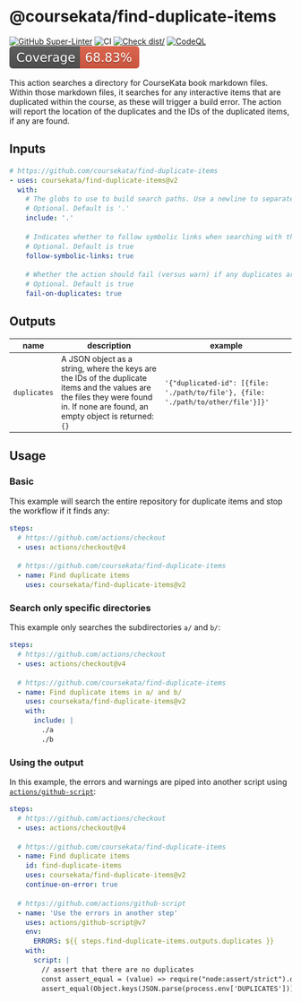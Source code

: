 # @coursekata/find-duplicate-items

[![GitHub Super-Linter](https://github.com/coursekata/find-duplicate-items/actions/workflows/linter.yml/badge.svg)](https://github.com/super-linter/super-linter)
![CI](https://github.com/coursekata/find-duplicate-items/actions/workflows/ci.yml/badge.svg)
[![Check dist/](https://github.com/coursekata/find-duplicate-items/actions/workflows/check-dist.yml/badge.svg)](https://github.com/coursekata/find-duplicate-items/actions/workflows/check-dist.yml)
[![CodeQL](https://github.com/coursekata/find-duplicate-items/actions/workflows/codeql-analysis.yml/badge.svg)](https://github.com/coursekata/find-duplicate-items/actions/workflows/codeql-analysis.yml)
[![Coverage](./badges/coverage.svg)](./badges/coverage.svg)

This action searches a directory for CourseKata book markdown files. Within
those markdown files, it searches for any interactive items that are duplicated
within the course, as these will trigger a build error. The action will report
the location of the duplicates and the IDs of the duplicated items, if any are
found.

## Inputs

```yaml
# https://github.com/coursekata/find-duplicate-items
- uses: coursekata/find-duplicate-items@v2
  with:
    # The globs to use to build search paths. Use a newline to separate each glob.
    # Optional. Default is '.'
    include: '.'

    # Indicates whether to follow symbolic links when searching with the globs.
    # Optional. Default is true
    follow-symbolic-links: true

    # Whether the action should fail (versus warn) if any duplicates are found.
    # Optional. Default is true
    fail-on-duplicates: true
```

## Outputs

<!-- prettier-ignore -->
| name | description | example |
| - | - | - |
| `duplicates` | A JSON object as a string, where the keys are the IDs of the duplicate items and the values are the files they were found in. If none are found, an empty object is returned: `{}` | `'{"duplicated-id": [{file: './path/to/file'}, {file: './path/to/other/file'}]}'` |

## Usage

### Basic

This example will search the entire repository for duplicate items and stop the
workflow if it finds any:

```yaml
steps:
  # https://github.com/actions/checkout
  - uses: actions/checkout@v4

  # https://github.com/coursekata/find-duplicate-items
  - name: Find duplicate items
    uses: coursekata/find-duplicate-items@v2
```

### Search only specific directories

This example only searches the subdirectories `a/` and `b/`:

```yaml
steps:
  # https://github.com/actions/checkout
  - uses: actions/checkout@v4

  # https://github.com/coursekata/find-duplicate-items
  - name: Find duplicate items in a/ and b/
    uses: coursekata/find-duplicate-items@v2
    with:
      include: |
        ./a
        ./b
```

### Using the output

In this example, the errors and warnings are piped into another script using
[`actions/github-script`](https://github.com/actions/github-script):

```yaml
steps:
  # https://github.com/actions/checkout
  - uses: actions/checkout@v4

  # https://github.com/coursekata/find-duplicate-items
  - name: Find duplicate items
    id: find-duplicate-items
    uses: coursekata/find-duplicate-items@v2
    continue-on-error: true

  # https://github.com/actions/github-script
  - name: 'Use the errors in another step'
    uses: actions/github-script@v7
    env:
      ERRORS: ${{ steps.find-duplicate-items.outputs.duplicates }}
    with:
      script: |
        // assert that there are no duplicates
        const assert_equal = (value) => require("node:assert/strict").deepEqual(value, true)
        assert_equal(Object.keys(JSON.parse(process.env['DUPLICATES'])).length !== 0)
```

